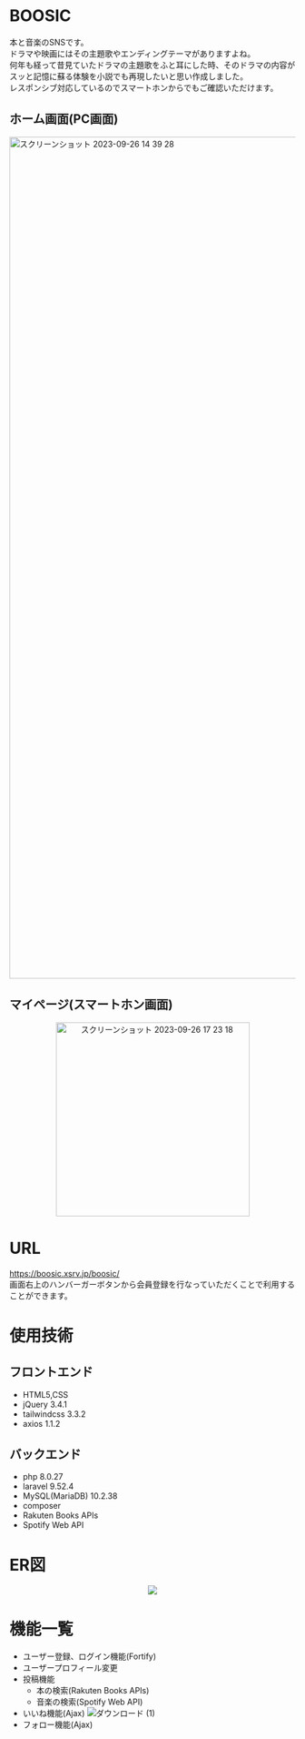 # BOOSIC
本と音楽のSNSです。<br>
ドラマや映画にはその主題歌やエンディングテーマがありますよね。<br>何年も経って昔見ていたドラマの主題歌をふと耳にした時、そのドラマの内容がスッと記憶に蘇る体験を小説でも再現したいと思い作成しました。<br>
レスポンシブ対応しているのでスマートホンからでもご確認いただけます。

## ホーム画面(PC画面)
<img width="1480" alt="スクリーンショット 2023-09-26 14 39 28" src="https://github.com/URyosuke/boosic/assets/99258388/5d3a27a8-3191-46aa-9899-898095c92298"><br>
## マイページ(スマートホン画面)
<p align="center">
    <img width="341" alt="スクリーンショット 2023-09-26 17 23 18" src="https://github.com/URyosuke/boosic/assets/99258388/deb1ff00-fa93-4131-9494-a10f4a169525">
</p>

# URL
https://boosic.xsrv.jp/boosic/<br>
画面右上のハンバーガーボタンから会員登録を行なっていただくことで利用することができます。


# 使用技術
## フロントエンド
- HTML5,CSS
- jQuery 3.4.1
- tailwindcss 3.3.2
- axios 1.1.2
## バックエンド
- php 8.0.27
- laravel 9.52.4
- MySQL(MariaDB) 10.2.38
- composer
- Rakuten Books APIs
- Spotify Web API


# ER図
<p align="center">
    <img src="https://github.com/URyosuke/boosic/assets/99258388/f9cfdfa5-7534-449b-b918-759a4495d2af">
</p>


# 機能一覧
- ユーザー登録、ログイン機能(Fortify)
- ユーザープロフィール変更
- 投稿機能
    - 本の検索(Rakuten Books APIs)
    - 音楽の検索(Spotify Web API)
- いいね機能(Ajax)
  ![ダウンロード (1)](https://github.com/URyosuke/boosic/assets/99258388/f0467e9a-5348-46b1-9554-b92a730b3fb9)
- フォロー機能(Ajax) 
